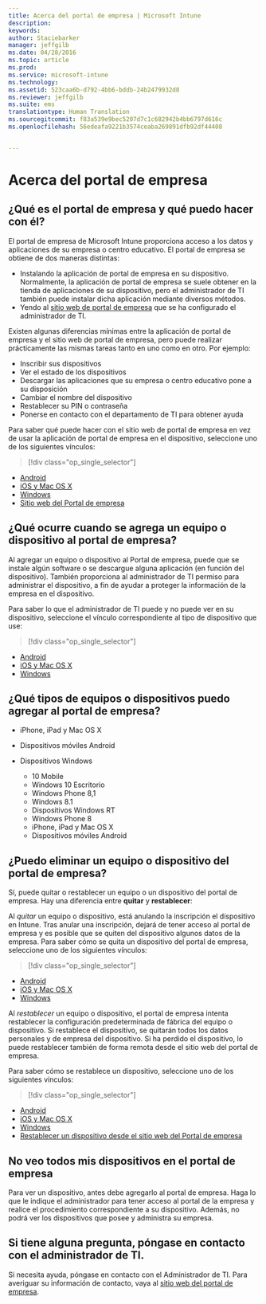 ```yaml
---
title: Acerca del portal de empresa | Microsoft Intune
description: 
keywords: 
author: Staciebarker
manager: jeffgilb
ms.date: 04/28/2016
ms.topic: article
ms.prod: 
ms.service: microsoft-intune
ms.technology: 
ms.assetid: 523caa6b-d792-4bb6-bddb-24b2479932d8
ms.reviewer: jeffgilb
ms.suite: ems
translationtype: Human Translation
ms.sourcegitcommit: f83a539e9bec5207d7c1c682942b4bb6797d616c
ms.openlocfilehash: 56edeafa9221b3574ceaba269891dfb92df44408


---
```


# Acerca del portal de empresa

## ¿Qué es el portal de empresa y qué puedo hacer con él?
El portal de empresa de Microsoft Intune proporciona acceso a los datos y aplicaciones de su empresa o centro educativo. El portal de empresa se obtiene de dos maneras distintas:

- Instalando la aplicación de portal de empresa en su dispositivo. Normalmente, la aplicación de portal de empresa se suele obtener en la tienda de aplicaciones de su dispositivo, pero el administrador de TI también puede instalar dicha aplicación mediante diversos métodos.
- Yendo al [sitio web de portal de empresa](http://portal.manage.microsoft.com) que se ha configurado el administrador de TI. 

Existen algunas diferencias mínimas entre la aplicación de portal de empresa y el sitio web de portal de empresa, pero puede realizar prácticamente las mismas tareas tanto en uno como en otro. Por ejemplo:

- Inscribir sus dispositivos
- Ver el estado de los dispositivos
- Descargar las aplicaciones que su empresa o centro educativo pone a su disposición
- Cambiar el nombre del dispositivo
- Restablecer su PIN o contraseña
- Ponerse en contacto con el departamento de TI para obtener ayuda

Para saber qué puede hacer con el sitio web de portal de empresa en vez de usar la aplicación de portal de empresa en el dispositivo, seleccione uno de los siguientes vínculos:

> [!div class="op_single_selector"]
- [Android](using-your-android-device-with-intune.md)
- [iOS y Mac OS X](using-your-ios-or-mac-os-x-device-with-intune.md)
- [Windows](using-your-windows-device-with-intune.md)
- [Sitio web del Portal de empresa](using-the-intune-company-portal-website.md)

## ¿Qué ocurre cuando se agrega un equipo o dispositivo al portal de empresa?
Al agregar un equipo o dispositivo al Portal de empresa, puede que se instale algún software o se descargue alguna aplicación (en función del dispositivo).  También proporciona al administrador de TI permiso para administrar el dispositivo, a fin de ayudar a proteger la información de la empresa en el dispositivo.

Para saber lo que el administrador de TI puede y no puede ver en su dispositivo, seleccione el vínculo correspondiente al tipo de dispositivo que use:

> [!div class="op_single_selector"]
- [Android](what-happens-if-you-install-the-company-portal-app-and-enroll-your-device-in-intune-android.md)
- [iOS y Mac OS X](what-happens-if-you-install-the-company-portal-app-and-enroll-your-device-in-intune-ios.md)
- [Windows](what-can-your-it-administrator-see-when-you-enroll-your-device-in-intune-windows.md)

## ¿Qué tipos de equipos o dispositivos puedo agregar al portal de empresa?

-   iPhone, iPad y Mac OS X

-   Dispositivos móviles Android

-   Dispositivos Windows
    -   10 Mobile
    -   Windows 10 Escritorio
    -   Windows Phone 8,1
    -   Windows 8.1
    -   Dispositivos Windows RT
    -   Windows Phone 8
    -   iPhone, iPad y Mac OS X
    -   Dispositivos móviles Android


## ¿Puedo eliminar un equipo o dispositivo del portal de empresa?
Sí, puede quitar o restablecer un equipo o un dispositivo del portal de empresa. Hay una diferencia entre **quitar** y **restablecer**:

Al *quitar* un equipo o dispositivo, está anulando la inscripción el dispositivo en Intune. Tras anular una inscripción, dejará de tener acceso al portal de empresa y es posible que se quiten del dispositivo algunos datos de la empresa. Para saber cómo se quita un dispositivo del portal de empresa, seleccione uno de los siguientes vínculos:

> [!div class="op_single_selector"]
- [Android](unenroll-your-device-from-intune-android.md)
- [iOS y Mac OS X](unenroll-your-device-from-intune-ios.md)
- [Windows](unenroll-your-device-from-intune-windows.md)

Al *restablecer* un equipo o dispositivo, el portal de empresa intenta restablecer la configuración predeterminada de fábrica del equipo o dispositivo. Si restablece el dispositivo, se quitarán todos los datos personales y de empresa del dispositivo. Si ha perdido el dispositivo, lo puede restablecer también de forma remota desde el sitio web del portal de empresa.

Para saber cómo se restablece un dispositivo, seleccione uno de los siguientes vínculos:

> [!div class="op_single_selector"]
- [Android](reset-erase-your-lost-or-stolen-device-android.md)
- [iOS y Mac OS X](reset-erase-your-lost-or-stolen-device-ios.md)
- [Windows](reset-erase-your-lost-or-stolen-device-windows.md)
- [Restablecer un dispositivo desde el sitio web del Portal de empresa](reset-your-device-cpwebsite.md)

## No veo todos mis dispositivos en el portal de empresa
Para ver un dispositivo, antes debe agregarlo al portal de empresa. Haga lo que le indique el administrador para tener acceso al portal de la empresa y realice el procedimiento correspondiente a su dispositivo. Además, no podrá ver los dispositivos que posee y administra su empresa.

## Si tiene alguna pregunta, póngase en contacto con el administrador de TI.
Si necesita ayuda, póngase en contacto con el Administrador de TI. Para averiguar su información de contacto, vaya al [sitio web del portal de empresa](http://portal.manage.microsoft.com).







<!--HONumber=Jun16_HO4-->


